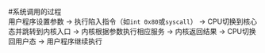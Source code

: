 #系统调用的过程  
	用户程序设置参数 -> 执行陷入指令（如`int 0x80`或`syscall`） -> CPU切换到核心态并跳转到内核入口 -> 内核根据参数执行相应服务 -> 内核返回结果 -> CPU切换回用户态 -> 用户程序继续执行